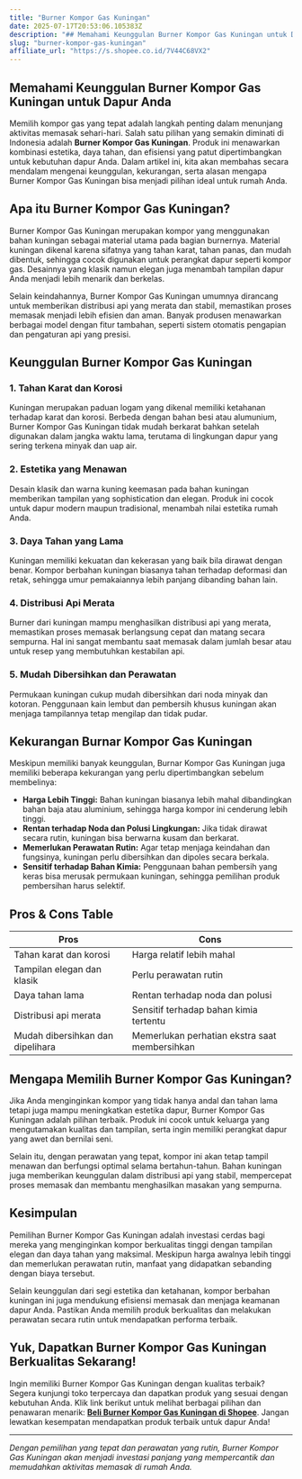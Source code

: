 ```yaml
---
title: "Burner Kompor Gas Kuningan"
date: 2025-07-17T20:53:06.105383Z
description: "## Memahami Keunggulan Burner Kompor Gas Kuningan untuk Dapur Anda..."
slug: "burner-kompor-gas-kuningan"
affiliate_url: "https://s.shopee.co.id/7V44C68VX2"
---
```

## Memahami Keunggulan Burner Kompor Gas Kuningan untuk Dapur Anda

Memilih kompor gas yang tepat adalah langkah penting dalam menunjang aktivitas memasak sehari-hari. Salah satu pilihan yang semakin diminati di Indonesia adalah **Burner Kompor Gas Kuningan**. Produk ini menawarkan kombinasi estetika, daya tahan, dan efisiensi yang patut dipertimbangkan untuk kebutuhan dapur Anda. Dalam artikel ini, kita akan membahas secara mendalam mengenai keunggulan, kekurangan, serta alasan mengapa Burner Kompor Gas Kuningan bisa menjadi pilihan ideal untuk rumah Anda.

## Apa itu Burner Kompor Gas Kuningan?

Burner Kompor Gas Kuningan merupakan kompor yang menggunakan bahan kuningan sebagai material utama pada bagian burnernya. Material kuningan dikenal karena sifatnya yang tahan karat, tahan panas, dan mudah dibentuk, sehingga cocok digunakan untuk perangkat dapur seperti kompor gas. Desainnya yang klasik namun elegan juga menambah tampilan dapur Anda menjadi lebih menarik dan berkelas.

Selain keindahannya, Burner Kompor Gas Kuningan umumnya dirancang untuk memberikan distribusi api yang merata dan stabil, memastikan proses memasak menjadi lebih efisien dan aman. Banyak produsen menawarkan berbagai model dengan fitur tambahan, seperti sistem otomatis pengapian dan pengaturan api yang presisi.

## Keunggulan Burner Kompor Gas Kuningan

### 1. Tahan Karat dan Korosi

Kuningan merupakan paduan logam yang dikenal memiliki ketahanan terhadap karat dan korosi. Berbeda dengan bahan besi atau alumunium, Burner Kompor Gas Kuningan tidak mudah berkarat bahkan setelah digunakan dalam jangka waktu lama, terutama di lingkungan dapur yang sering terkena minyak dan uap air.

### 2. Estetika yang Menawan

Desain klasik dan warna kuning keemasan pada bahan kuningan memberikan tampilan yang sophistication dan elegan. Produk ini cocok untuk dapur modern maupun tradisional, menambah nilai estetika rumah Anda.

### 3. Daya Tahan yang Lama

Kuningan memiliki kekuatan dan kekerasan yang baik bila dirawat dengan benar. Kompor berbahan kuningan biasanya tahan terhadap deformasi dan retak, sehingga umur pemakaiannya lebih panjang dibanding bahan lain.

### 4. Distribusi Api Merata

Burner dari kuningan mampu menghasilkan distribusi api yang merata, memastikan proses memasak berlangsung cepat dan matang secara sempurna. Hal ini sangat membantu saat memasak dalam jumlah besar atau untuk resep yang membutuhkan kestabilan api.

### 5. Mudah Dibersihkan dan Perawatan

Permukaan kuningan cukup mudah dibersihkan dari noda minyak dan kotoran. Penggunaan kain lembut dan pembersih khusus kuningan akan menjaga tampilannya tetap mengilap dan tidak pudar.

## Kekurangan Burnar Kompor Gas Kuningan

Meskipun memiliki banyak keunggulan, Burnar Kompor Gas Kuningan juga memiliki beberapa kekurangan yang perlu dipertimbangkan sebelum membelinya:

- **Harga Lebih Tinggi:** Bahan kuningan biasanya lebih mahal dibandingkan bahan baja atau aluminium, sehingga harga kompor ini cenderung lebih tinggi.
- **Rentan terhadap Noda dan Polusi Lingkungan:** Jika tidak dirawat secara rutin, kuningan bisa berwarna kusam dan berkarat.
- **Memerlukan Perawatan Rutin:** Agar tetap menjaga keindahan dan fungsinya, kuningan perlu dibersihkan dan dipoles secara berkala.
- **Sensitif terhadap Bahan Kimia:** Penggunaan bahan pembersih yang keras bisa merusak permukaan kuningan, sehingga pemilihan produk pembersihan harus selektif.

## Pros & Cons Table

| **Pros**                                 | **Cons**                                   |
|------------------------------------------|--------------------------------------------|
| Tahan karat dan korosi                 | Harga relatif lebih mahal               |
| Tampilan elegan dan klasik             | Perlu perawatan rutin                  |
| Daya tahan lama                        | Rentan terhadap noda dan polusi        |
| Distribusi api merata                  | Sensitif terhadap bahan kimia tertentu |
| Mudah dibersihkan dan dipelihara      | Memerlukan perhatian ekstra saat membersihkan |

## Mengapa Memilih Burner Kompor Gas Kuningan?

Jika Anda menginginkan kompor yang tidak hanya andal dan tahan lama tetapi juga mampu meningkatkan estetika dapur, Burner Kompor Gas Kuningan adalah pilihan terbaik. Produk ini cocok untuk keluarga yang mengutamakan kualitas dan tampilan, serta ingin memiliki perangkat dapur yang awet dan bernilai seni.

Selain itu, dengan perawatan yang tepat, kompor ini akan tetap tampil menawan dan berfungsi optimal selama bertahun-tahun. Bahan kuningan juga memberikan keunggulan dalam distribusi api yang stabil, mempercepat proses memasak dan membantu menghasilkan masakan yang sempurna.

## Kesimpulan

Pemilihan Burner Kompor Gas Kuningan adalah investasi cerdas bagi mereka yang menginginkan kompor berkualitas tinggi dengan tampilan elegan dan daya tahan yang maksimal. Meskipun harga awalnya lebih tinggi dan memerlukan perawatan rutin, manfaat yang didapatkan sebanding dengan biaya tersebut.

Selain keunggulan dari segi estetika dan ketahanan, kompor berbahan kuningan ini juga mendukung efisiensi memasak dan menjaga keamanan dapur Anda. Pastikan Anda memilih produk berkualitas dan melakukan perawatan secara rutin untuk mendapatkan performa terbaik.

## Yuk, Dapatkan Burner Kompor Gas Kuningan Berkualitas Sekarang!

Ingin memiliki Burner Kompor Gas Kuningan dengan kualitas terbaik? Segera kunjungi toko terpercaya dan dapatkan produk yang sesuai dengan kebutuhan Anda. Klik link berikut untuk melihat berbagai pilihan dan penawaran menarik: **[Beli Burner Kompor Gas Kuningan di Shopee](https://s.shopee.co.id/7V44C68VX2)**. Jangan lewatkan kesempatan mendapatkan produk terbaik untuk dapur Anda!

---

*Dengan pemilihan yang tepat dan perawatan yang rutin, Burner Kompor Gas Kuningan akan menjadi investasi panjang yang mempercantik dan memudahkan aktivitas memasak di rumah Anda.*